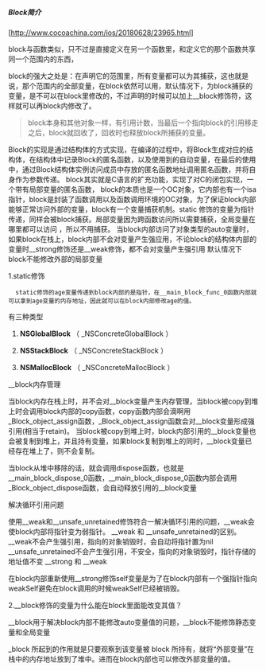 ##### Block简介

[http://www.cocoachina.com/ios/20180628/23965.html]

block与函数类似，只不过是直接定义在另一个函数里，和定义它的那个函数共享同一个范围内的东西，

block的强大之处是：在声明它的范围里，所有变量都可以为其捕获，这也就是说，那个范围内的全部变量，在block依然可以用，默认情况下，为block捕获的变量，是不可以在block里修改的，不过声明的时候可以加上__block修饰符，这样就可以再block内修改了。

> block本身和其他对象一样，有引用计数，当最后一个指向block的引用移走之后，block就回收了，回收时也释放block所捕获的变量。

Block的实现是通过结构体的方式实现，在编译的过程中，将Block生成对应的结构体，在结构体中记录Block的匿名函数，以及使用到的自动变量，在最后的使用中，通过Block结构体实例访问成员中存放的匿名函数地址调用匿名函数，并将自身作为参数传递。
block其实就是C语言的扩充功能，实现了对C的闭包实现，一个带有局部变量的匿名函数，
block的本质也是一个OC对象，它内部也有一个isa指针，block是封装了函数调用以及函数调用环境的OC对象，为了保证block内部能够正常访问外部的变量，block有一个变量捕获机制。static 修饰的变量为指针传递，同样会被block捕获。局部变量因为跨函数访问所以需要捕获，全局变量在哪里都可以访问 ，所以不用捕获。
当block内部访问了对象类型的auto变量时，如果block在栈上，block内部不会对变量产生强应用，不论block的结构体内部的变量时__strong修饰还是__weak修饰，都不会对变量产生强引用
默认情况下block不能修改外部的局部变量

1.static修饰

      static修饰的age变量传递到block内部的是指针，在__main_block_func_0函数内部就可以拿到age变量的内存地址，因此就可以在block内部修改age的值。

有三种类型

1. __NSGlobalBlock__ （ _NSConcreteGlobalBlock ）

2. __NSStackBlock__ （ _NSConcreteStackBlock ）

3. __NSMallocBlock__ （ _NSConcreteMallocBlock ）

__block内存管理

当block内存在栈上时，并不会对__block变量产生内存管理，当block被copy到堆上时会调用block内部的copy函数，copy函数内部会滴啊用_Block_object_assign函数，_Block_object_assign函数会对__block变量形成强引用(相当于retain)。
当block被copy到堆上时，block内部引用的__block变量也会被复制到堆上，并且持有变量，如果block复制到堆上的同时，__block变量已经存在堆上了，则不会复制。

 当block从堆中移除的话，就会调用dispose函数，也就是__main_block_dispose_0函数，__main_block_dispose_0函数内部会调用_Block_object_dispose函数，会自动释放引用的__block变量

解决循环引用问题

使用__weak和__unsafe_unretained修饰符合一解决循环引用的问题，__weak会使block内部将指针变为弱指针。
__weak 和 __unsafe_unretained的区别。
__weak不会产生强引用，指向的对象销毁时，会自动将指针置为nil
__unsafe_unretained不会产生强引用，不安全，指向的对象销毁时，指针存储的地址值不变
__strong 和 __weak

在block内部重新使用__strong修饰self变量是为了在block内部有一个强指针指向weakSelf避免在block调用的时候weakSelf已经被销毁。

2.__block修饰的变量为什么能在block里面能改变其值？

__block用于解决block内部不能修改auto变量值的问题，__block不能修饰静态变量和全局变量

_block 所起到的作用就是只要观察到该变量被 block 所持有，就将“外部变量”在栈中的内存地址放到了堆中。进而在block内部也可以修改外部变量的值。
